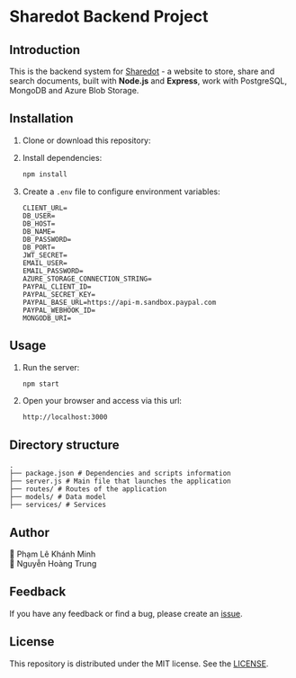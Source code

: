 # Sharedot Backend Project

## Introduction

This is the backend system for [Sharedot](https://sharedot.azurewebsites.net) - a website to store, share and search documents, built with **Node.js** and **Express**, work with PostgreSQL, MongoDB and Azure Blob Storage.

## Installation

1. Clone or download this repository:

2. Install dependencies:
   ```bash
   npm install
   ```

3. Create a `.env` file to configure environment variables:
   ```env
   CLIENT_URL=
   DB_USER=
   DB_HOST=
   DB_NAME=
   DB_PASSWORD=
   DB_PORT=
   JWT_SECRET=
   EMAIL_USER=
   EMAIL_PASSWORD=
   AZURE_STORAGE_CONNECTION_STRING=
   PAYPAL_CLIENT_ID=
   PAYPAL_SECRET_KEY=
   PAYPAL_BASE_URL=https://api-m.sandbox.paypal.com
   PAYPAL_WEBHOOK_ID=
   MONGODB_URI=
   ```

## Usage

1. Run the server:
   ```bash
   npm start
   ```

2. Open your browser and access via this url:
   ```
   http://localhost:3000
   ```

## Directory structure

```
.
├── package.json # Dependencies and scripts information
├── server.js # Main file that launches the application
├── routes/ # Routes of the application
├── models/ # Data model
├── services/ # Services
```

## Author
👤 Phạm Lê Khánh Minh <br>
👤 Nguyễn Hoàng Trung <br>

## Feedback

If you have any feedback or find a bug, please create an [issue](https://github.com/hoangtrungSiscon/ShareDotBackend/issues).

## License

This repository is distributed under the MIT license. See the [LICENSE](LICENSE).
